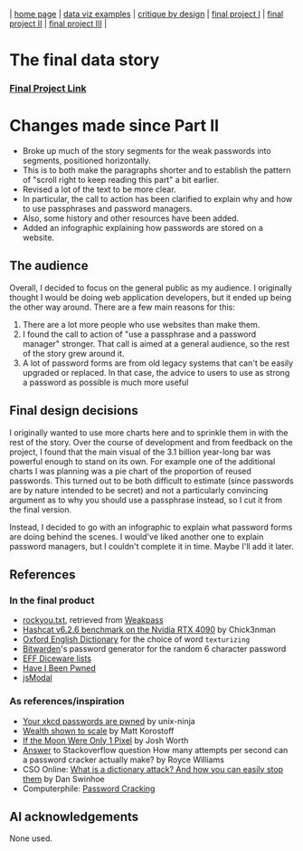 | [home page](https://cmustudent.github.io/tswd-portfolio-templates/) | [data viz examples](dataviz-examples) | [critique by design](critique-by-design) | [final project I](final-project-part-one) | [final project II](final-project-part-two) | [final project III](final-project-part-three) |

# The final data story

### <a href="https://skelothan.github.io/password-strength-website/">Final Project Link</a>

# Changes made since Part II
* Broke up much of the story segments for the weak passwords into segments, positioned horizontally.
 * This is to both make the paragraphs shorter and to establish the pattern of "scroll right to keep reading this part" a bit earlier.
* Revised a lot of the text to be more clear.
 * In particular, the call to action has been clarified to explain why and how to use passphrases and password managers.
 * Also, some history and other resources have been added.
* Added an infographic explaining how passwords are stored on a website.


## The audience

Overall, I decided to focus on the general public as my audience. I originally thought I would be doing web application developers, but it ended up being the other way around. There are a few main reasons for this:

1. There are a lot more people who use websites than make them.
1. I found the call to action of "use a passphrase and a password manager" stronger. That call is aimed at a general audience, so the rest of the story grew around it.
1. A lot of password forms are from old legacy systems that can't be easily upgraded or replaced. In that case, the advice to users to use as strong a password as possible is much more useful


## Final design decisions

I originally wanted to use more charts here and to sprinkle them in with the rest of the story. Over the course of development and from feedback on the project, I found that the main visual of the 3.1 billion year-long bar was powerful enough to stand on its own. For example one of the additional charts  I was planning was a pie chart of the proportion of reused passwords. This turned out to be both difficult to estimate (since passwords are by nature intended to be secret) and not a particularly convincing argument as to why you should use a passphrase instead, so I cut it from the final version. 

Instead, I decided to go with an infographic to explain what password forms are doing behind the scenes. I would've liked another one to explain password managers, but I couldn't complete it in time. Maybe I'll add it later.

## References

### In the final product
* [rockyou.txt](https://weakpass.com/wordlists/rockyou.txt), retrieved from [Weakpass](https://weakpass.com/)
* [Hashcat v6.2.6 benchmark on the Nvidia RTX 4090](https://gist.github.com/Chick3nman/32e662a5bb63bc4f51b847bb422222fd) by Chick3nman
* [Oxford English Dictionary](https://www.oed.com/dictionary/texturizing_adj) for the choice of word `texturizing`
* [Bitwarden](https://bitwarden.com/)'s password generator for the random 6 character password
* [EFF Diceware lists](https://www.eff.org/dice)
* [Have I Been Pwned](https://haveibeenpwned.com/)
* [jsModal](https://jsmodal.com/index.php)


### As references/inspiration
* [Your xkcd passwords are pwned](https://www.unix-ninja.com/p/your_xkcd_passwords_are_pwned) by unix-ninja
* [Wealth shown to scale](https://mkorostoff.github.io/1-pixel-wealth/) by Matt Korostoff
* [If the Moon Were Only 1 Pixel](https://www.joshworth.com/dev/pixelspace/pixelspace_solarsystem.html) by Josh Worth
* [Answer](https://stackoverflow.com/a/54735613) to Stackoverflow question How many attempts per second can a password cracker actually make? by Royce Williams
* CSO Online: [What is a dictionary attack? And how you can easily stop them](https://www.csoonline.com/article/569677/what-is-a-dictionary-attack-and-how-you-can-easily-stop-them.html) by Dan Swinhoe
* Computerphile: [Password Cracking](https://www.youtube.com/watch?v=7U-RbOKanYs)

## AI acknowledgements
None used.



